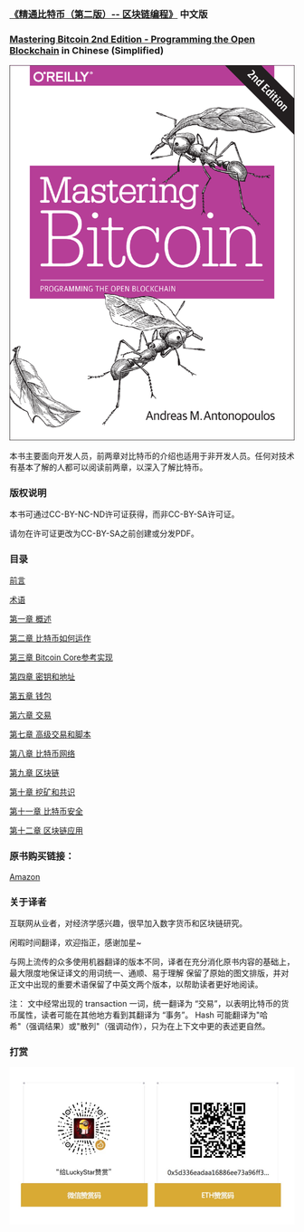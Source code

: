 ### [《精通比特币（第二版）-- 区块链编程》](https://bitcoinbook.info/) 中文版
### [Mastering Bitcoin 2nd Edition - Programming the Open Blockchain]( https://bitcoinbook.info/ ) in Chinese (Simplified)

![Mastering Bitcoin 2nd Edition](images/cover.png)

本书主要面向开发人员，前两章对比特币的介绍也适用于非开发人员。任何对技术有基本了解的人都可以阅读前两章，以深入了解比特币。

### 版权说明

本书可通过CC-BY-NC-ND许可证获得，而非CC-BY-SA许可证。

请勿在许可证更改为CC-BY-SA之前创建或分发PDF。

### 目录

[前言](前言.asciidoc)

[术语](术语.asciidoc)

[第一章 概述](第一章.asciidoc)

[第二章 比特币如何运作](第二章.asciidoc)

[第三章 Bitcoin Core参考实现](第三章.asciidoc)

[第四章 密钥和地址](第四章.asciidoc)

[第五章 钱包](第五章.asciidoc)

[第六章 交易](第六章.asciidoc)

[第七章 高级交易和脚本](第七章.asciidoc)

[第八章 比特币网络](第八章.asciidoc)

[第九章 区块链](第九章.asciidoc)

[第十章 挖矿和共识](第十章.asciidoc)

[第十一章 比特币安全](第十一章.asciidoc)

[第十二章 区块链应用](第十二章.asciidoc)

### 原书购买链接：
[Amazon](https://www.amazon.com/Mastering-Bitcoin-Programming-Open-Blockchain/dp/1491954388)

### 关于译者
互联网从业者，对经济学感兴趣，很早加入数字货币和区块链研究。

闲暇时间翻译，欢迎指正，感谢加星~

与网上流传的众多使用机器翻译的版本不同，译者在充分消化原书内容的基础上，最大限度地保证译文的用词统一、通顺、易于理解
保留了原始的图文排版，并对正文中出现的重要术语保留了中英文两个版本，以帮助读者更好地阅读。

注：
  文中经常出现的 transaction 一词，统一翻译为 “交易”，以表明比特币的货币属性，读者可能在其他地方看到其翻译为 “事务”。
  Hash 可能翻译为"哈希"（强调结果）或"散列"（强调动作），只为在上下文中更的表述更自然。

### 打赏
![](images/thanks.jpeg)
